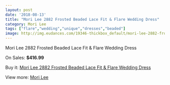 ```yaml
---
layout: post
date: '2018-08-13'
title: "Mori Lee 2882 Frosted Beaded Lace Fit & Flare Wedding Dress"
category: Mori Lee
tags: ["flare","wedding","unique","dresses","beaded"]
image: http://img.eudances.com/19346-thickbox_default/mori-lee-2882-frosted-beaded-lace-fit-flare-wedding-dress.jpg
---
```

Mori Lee 2882 Frosted Beaded Lace Fit & Flare Wedding Dress

On Sales: **$416.99**
<a href="https://www.eudances.com/en/mori-lee/5756-mori-lee-2882-frosted-beaded-lace-fit-flare-wedding-dress.html"><amp-img layout="responsive" width="600" height="600" src="//img.eudances.com/19346-thickbox_default/mori-lee-2882-frosted-beaded-lace-fit-flare-wedding-dress.jpg" alt="Mori Lee 2882 Frosted Beaded Lace Fit & Flare Wedding Dress 0" /></a>
<a href="https://www.eudances.com/en/mori-lee/5756-mori-lee-2882-frosted-beaded-lace-fit-flare-wedding-dress.html"><amp-img layout="responsive" width="600" height="600" src="//img.eudances.com/19349-thickbox_default/mori-lee-2882-frosted-beaded-lace-fit-flare-wedding-dress.jpg" alt="Mori Lee 2882 Frosted Beaded Lace Fit & Flare Wedding Dress 1" /></a>
<a href="https://www.eudances.com/en/mori-lee/5756-mori-lee-2882-frosted-beaded-lace-fit-flare-wedding-dress.html"><amp-img layout="responsive" width="600" height="600" src="//img.eudances.com/19348-thickbox_default/mori-lee-2882-frosted-beaded-lace-fit-flare-wedding-dress.jpg" alt="Mori Lee 2882 Frosted Beaded Lace Fit & Flare Wedding Dress 2" /></a>
<a href="https://www.eudances.com/en/mori-lee/5756-mori-lee-2882-frosted-beaded-lace-fit-flare-wedding-dress.html"><amp-img layout="responsive" width="600" height="600" src="//img.eudances.com/19347-thickbox_default/mori-lee-2882-frosted-beaded-lace-fit-flare-wedding-dress.jpg" alt="Mori Lee 2882 Frosted Beaded Lace Fit & Flare Wedding Dress 3" /></a>

Buy it: [Mori Lee 2882 Frosted Beaded Lace Fit & Flare Wedding Dress](https://www.eudances.com/en/mori-lee/5756-mori-lee-2882-frosted-beaded-lace-fit-flare-wedding-dress.html "Mori Lee 2882 Frosted Beaded Lace Fit & Flare Wedding Dress")

View more: [Mori Lee](https://www.eudances.com/en/9-mori-lee "Mori Lee")